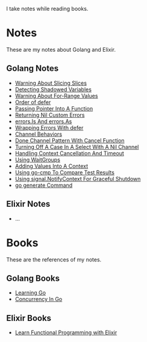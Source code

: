 I take notes while reading books.

# Notes

These are my notes about Golang and Elixir.

## Golang Notes

- [Warning About Slicing Slices](notes/golang/warning-about-slicing-slices.md)
- [Detecting Shadowed Variables](notes/golang/detecting-shadowed-variables.md)
- [Warning About For-Range Values](notes/golang/warning-about-for-range-values.md)
- [Order of defer](notes/golang/order-of-defer.md)
- [Passing Pointer Into A Function](notes/golang/passing-pointer-into-a-function.md)
- [Returning Nil Custom Errors](notes/golang/returning-nil-custom-errors.md)
- [errors.Is And errors.As](notes/golang/errorsis-and-errorsas.md)
- [Wrapping Errors With defer](notes/golang/wrapping-errors-with-defer.md)
- [Channel Behaviors](notes/golang/channel-behaviors.md)
- [Done Channel Pattern With Cancel Function](notes/golang/done-channel-pattern-with-cancel-function.md)
- [Turning Off A Case In A Select With A Nil Channel](notes/golang/turning-off-a-case-in-a-select-with-a-nil-channel.md)
- [Handling Context Cancellation And Timeout](notes/golang/handling-context-cancellation-and-timeout.md)
- [Using WaitGroups](notes/golang/using-wait-groups.md)
- [Adding Values Into A Context](notes/golang/adding-values-into-a-context.md)
- [Using go-cmp To Compare Test Results](notes/golang/using-go-cmp-to-compare-test-results.md)
- [Using signal.NotifyContext For Graceful Shutdown](notes/golang/using-signalnotifycontext-for-graceful-shutdown.md)
- [go generate Command](notes/golang/go-generate-command.md)

## Elixir Notes

- ...

# Books

These are the references of my notes.

## Golang Books

- [Learning Go](https://www.oreilly.com/library/view/learning-go/9781492077206/)
- [Concurrency In Go](https://www.oreilly.com/library/view/concurrency-in-go/9781491941294/)

## Elixir Books

- [Learn Functional Programming with Elixir](https://www.oreilly.com/library/view/learn-functional-programming/9781680505757/)